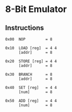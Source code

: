 8-Bit Emulator
==============

Instructions
------------

    0x00  NOP         = 8

    0x10  LOAD [reg]  = 4 4
          [addr]      = 8

    0x20  STORE [reg] = 4 4
          [addr]      = 8

    0x30  BRANCH      = 8
          [addr]      = 8

    0x40  SET [reg]   = 4 4
          [num]       = 8

    0x50  ADD [reg]   = 4 4
          [num]       = 8

